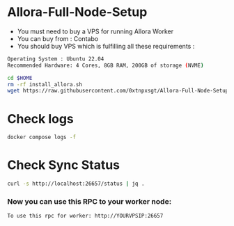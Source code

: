 # Allora-Full-Node-Setup

- You must need to buy a VPS for running Allora Worker
- You can buy from : Contabo
- You should buy VPS which is fulfilling all these requirements : 
```bash
Operating System : Ubuntu 22.04
Recommended Hardware: 4 Cores, 8GB RAM, 200GB of storage (NVME)
```
```bash
cd $HOME
rm -rf install_allora.sh
wget https://raw.githubusercontent.com/0xtnpxsgt/Allora-Full-Node-Setup/main/install_allora.sh && chmod +x install_allora.sh && ./install_allora.sh
```

# Check logs
```bash
docker compose logs -f
```

# Check Sync Status
```bash
curl -s http://localhost:26657/status | jq .
```

### Now you can use this RPC to your worker node: 
```
To use this rpc for worker: http://YOURVPSIP:26657
```

